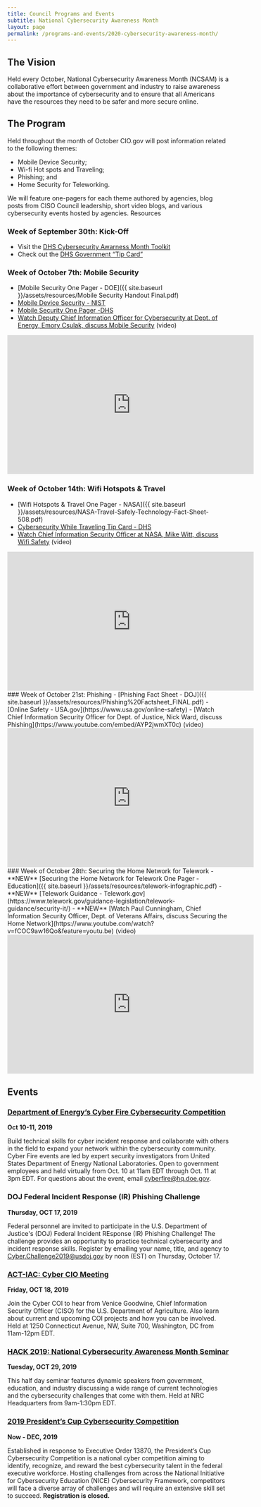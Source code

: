 ```yaml
---
title: Council Programs and Events
subtitle: National Cybersecurity Awareness Month
layout: page
permalink: /programs-and-events/2020-cybersecurity-awareness-month/
---
```

## The Vision
Held every October, National Cybersecurity Awareness Month (NCSAM) is a collaborative effort between government and industry to raise awareness about the importance of cybersecurity and to ensure that all Americans have the resources they need to be safer and more secure online.

## The Program
Held throughout the month of October CIO.gov will post information related to the following themes:
- Mobile Device Security;
- Wi-fi Hot spots  and Traveling;
- Phishing; and
- Home Security for Teleworking.  

We will feature one-pagers for each theme authored by agencies, blog posts from CISO Council leadership, short video blogs, and various cybersecurity events hosted by agencies.
Resources
### Week of September 30th: Kick-Off
- Visit the [DHS Cybersecurity Awarness Month Toolkit](https://www.dhs.gov/stopthinkconnect-toolkit)
- Check out the [DHS Government “Tip Card”](https://www.dhs.gov/sites/default/files/publications/Government%20Tip%20Card_0.pdf)

### Week of October 7th:  Mobile Security
- [Mobile Security One Pager - DOE]({{ site.baseurl }}/assets/resources/Mobile Security Handout Final.pdf)
- [Mobile Device Security - NIST](https://www.nccoe.nist.gov/projects/building-blocks/mobile-device-security)
- [Mobile Security One Pager -DHS](https://www.dhs.gov/sites/default/files/publications/Mobile%20Security%20One%20Pager_3.pdf)
- [Watch Deputy Chief Information Officer for Cybersecurity at Dept. of Energy, Emory Csulak, discuss Mobile Security](https://www.youtube.com/watch?v=TBH7nb0p_6k&feature=youtu.be) (video)
<div class="iframe_container">
<iframe width="560" height="315" src="https://www.youtube.com/embed/TBH7nb0p_6k" frameborder="0" allow="accelerometer; autoplay; encrypted-media; gyroscope; picture-in-picture" allowfullscreen></iframe>
</div>

### Week of October 14th:  Wifi Hotspots & Travel
- [Wifi Hotspots & Travel One Pager - NASA]({{ site.baseurl }}/assets/resources/NASA-Travel-Safely-Technology-Fact-Sheet-508.pdf)
- [Cybersecurity While Traveling Tip Card - DHS](https://www.dhs.gov/sites/default/files/publications/Cybersecurity%20While%20Traveling_7.pdf)
- [Watch Chief Information Security Officer at NASA, Mike Witt, discuss Wifi Safety](https://m.youtube.com/watch?v=_q2yr0MJsMw&feature=youtu.be) (video)
<div class="iframe_container">
<iframe width="560" height="315" src="https://www.youtube.com/embed/_q2yr0MJsMw" frameborder="0" allow="accelerometer; autoplay; encrypted-media; gyroscope; picture-in-picture" allowfullscreen></iframe>
</div>
### Week of October 21st: Phishing
- [Phishing Fact Sheet - DOJ]({{ site.baseurl }}/assets/resources/Phishing%20Factsheet_FINAL.pdf)
- [Online Safety - USA.gov](https://www.usa.gov/online-safety)
- [Watch Chief Information Security Officer for Dept. of Justice, Nick Ward, discuss Phishing](https://www.youtube.com/embed/AYP2jwmXT0c) (video)
<div class="iframe_container">
<iframe width="560" height="315" src="https://www.youtube.com/embed/k2gRAuNuBtA" frameborder="0" allow="accelerometer; autoplay; encrypted-media; gyroscope; picture-in-picture" allowfullscreen></iframe>
</div>
### Week of October 28th: Securing the Home Network for Telework
- **NEW** [Securing the Home Network for Telework One Pager - Education]({{ site.baseurl }}/assets/resources/telework-infographic.pdf)
- **NEW** [Telework Guidance - Telework.gov](https://www.telework.gov/guidance-legislation/telework-guidance/security-it/)
- **NEW** [Watch Paul Cunningham, Chief Information Security Officer, Dept. of Veterans Affairs, discuss Securing the Home Network](https://www.youtube.com/watch?v=fCOC9aw16Qo&feature=youtu.be) (video)
<div class="iframe_container">
<iframe width="560" height="315" src="https://www.youtube.com/embed/fCOC9aw16Qo" frameborder="0" allow="accelerometer; autoplay; encrypted-media; gyroscope; picture-in-picture" allowfullscreen></iframe>
</div>

## Events

### [Department of Energy’s Cyber Fire Cybersecurity Competition](https://cyberfire.energy.gov/)
**Oct 10-11, 2019**

Build technical skills for cyber incident response and collaborate with others in the field to expand your network within the cybersecurity community. Cyber Fire events are led by expert security investigators from United States Department of Energy National Laboratories. Open to government employees and held virtually from Oct. 10 at 11am EDT through Oct. 11 at 3pm EDT. For questions about the event, email cyberfire@hq.doe.gov.

### DOJ Federal Incident Response (IR) Phishing Challenge
**Thursday, OCT 17, 2019**

Federal personnel are invited to participate in the U.S. Department of Justice's (DOJ) Federal Incident REsponse (IR) Phishing Challenge! The challenge provides an opportunity to practice technical cybersecurity and incident response skills. Register by emailing your name, title, and agency to [Cyber.Challenge2019@usdoj.gov](mailto:cyber.challenge2019@usdoj.gov) by noon (EST) on Thursday, October 17.

### [ACT-IAC: Cyber CIO Meeting](https://www.actiac.org/events/act-iac-cybersecurity-coi-october-2019)
**Friday, OCT 18, 2019**

Join the Cyber COI to hear from Venice Goodwine, Chief Information Security Officer (CISO) for the U.S. Department of Agriculture. Also learn about current and upcoming COI projects and how you can be involved. Held at 1250 Connecticut Avenue, NW, Suite 700, Washington, DC from 11am-12pm EDT.

### [HACK 2019: National Cybersecurity Awareness Month Seminar](https://www.fbcinc.com/e/nrchack/default.aspx)
**Tuesday, OCT 29, 2019**

This half day seminar features dynamic speakers from government, education, and industry discussing a wide range of current technologies and the cybersecurity challenges that come with them. Held at NRC Headquarters from 9am-1:30pm EDT.

### [2019 President’s Cup Cybersecurity Competition](https://www.cisa.gov/presidentscup)
**Now - DEC, 2019**

Established in response to Executive Order 13870, the President’s Cup Cybersecurity Competition is a national cyber competition aiming to identify, recognize, and reward the best cybersecurity talent in the federal executive workforce. Hosting challenges from across the National Initiative for Cybersecurity Education (NICE) Cybersecurity Framework, competitors will face a diverse array of challenges and will require an extensive skill set to succeed. **Registration is closed.**
